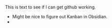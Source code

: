 This is text to see if I can get github working.

- Might be nice to figure out Kanban in Obsidian.
- 